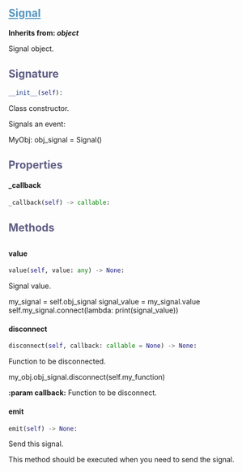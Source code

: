 

## <h2 style="color: #5697bf;"><u>Signal</u></h2>


**Inherits from: _object_**

Signal object.


### <h2 style="color: #5e5d84;">Signature</h2>

```python
__init__(self):
```

Class constructor.

  Signals an event:

   MyObj:
    obj_signal = Signal()

    


### <h2 style="color: #5e5d84;">Properties</h2>


#### _callback

```python
_callback(self) -> callable:
```


### <h2 style="color: #5e5d84;">Methods<h2>


#### value

```python
value(self, value: any) -> None:
```

Signal value.

   my_signal = self.obj_signal
   signal_value = my_signal.value
   self.my_signal.connect(lambda: print(signal_value))
  

#### disconnect

```python
disconnect(self, callback: callable = None) -> None:
```

Function to be disconnected.

   my_obj.obj_signal.disconnect(self.my_function)

  
**:param callback:** Function to be disconnect.
  

#### emit

```python
emit(self) -> None:
```

Send this signal.

  This method should be executed when you need to send the signal.
  
